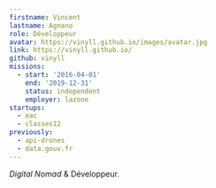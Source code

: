 ```yaml
---
firstname: Vincent
lastname: Agnano
role: Développeur
avatar: https://vinyll.github.io/images/avatar.jpg
link: https://vinyll.github.io/
github: vinyll
missions:
  - start: '2016-04-01'
    end: '2019-12-31'
    status: independent
    employer: lazone
startups:
  - eac
  - classes12
previously:
  - api-drones
  - data.gouv.fr
---
```


_Digital Nomad_ & Développeur.
